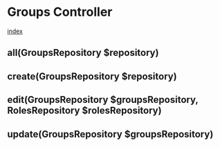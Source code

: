 # Groups Controller

[index](../index.md)

## all(GroupsRepository $repository)
>

## create(GroupsRepository $repository)
>

## edit(GroupsRepository $groupsRepository, RolesRepository $rolesRepository)
>

## update(GroupsRepository $groupsRepository)
>
